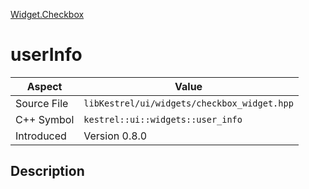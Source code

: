 [Widget.Checkbox](index.md)
# userInfo
| Aspect | Value |
| --- | --- |
| Source File | `libKestrel/ui/widgets/checkbox_widget.hpp` |
| C++ Symbol | `kestrel::ui::widgets::user_info` |
| Introduced | Version 0.8.0 |
## Description
